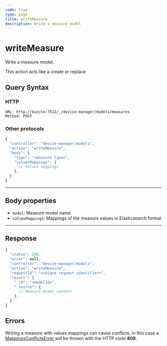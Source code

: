 ```yaml
---
code: true
type: page
title: writeMeasure
description: Write a measure model
---
```


# writeMeasure

Write a measure model.

This action acts like a create or replace

## Query Syntax

### HTTP

```http
URL: http://kuzzle:7512/_/device-manager/models/measures
Method: POST
```

### Other protocols

```js
{
  "controller": "device-manager/models",
  "action": "writeMeasure",
  "body": {
    "type": "<measure type>",
    "valuesMappings": {
      // Values mappings
    },
  }
}
```

---

## Body properties

- `model`: Measure model name
- `valuesMappings`: Mappings of the measure values in Elasticsearch format

---

## Response

```js
{
  "status": 200,
  "error": null,
  "controller": "device-manager/models",
  "action": "writeMeasure",
  "requestId": "<unique request identifier>",
  "result": {
    "_id": "<modelId>",
    "_source": {
      // Measure model content
    },
  }
}
```

## Errors

Writing a measure with values mappings can cause conflicts, in this case a [ MappingsConflictsError ](../../../errors/mappings-conflicts/index.md) will be thrown with the HTTP code **409**.